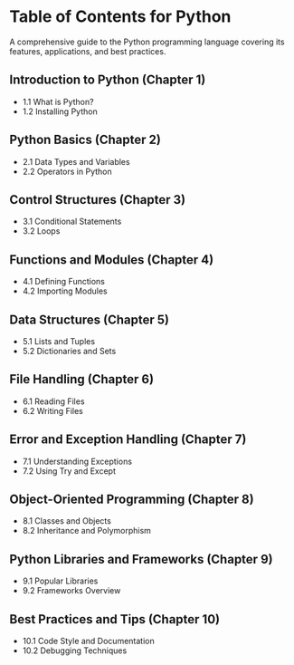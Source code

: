 # Table of Contents for Python

A comprehensive guide to the Python programming language covering its features, applications, and best practices.
## Introduction to Python (Chapter 1)
- 1.1 What is Python?
- 1.2 Installing Python
## Python Basics (Chapter 2)
- 2.1 Data Types and Variables
- 2.2 Operators in Python
## Control Structures (Chapter 3)
- 3.1 Conditional Statements
- 3.2 Loops
## Functions and Modules (Chapter 4)
- 4.1 Defining Functions
- 4.2 Importing Modules
## Data Structures (Chapter 5)
- 5.1 Lists and Tuples
- 5.2 Dictionaries and Sets
## File Handling (Chapter 6)
- 6.1 Reading Files
- 6.2 Writing Files
## Error and Exception Handling (Chapter 7)
- 7.1 Understanding Exceptions
- 7.2 Using Try and Except
## Object-Oriented Programming (Chapter 8)
- 8.1 Classes and Objects
- 8.2 Inheritance and Polymorphism
## Python Libraries and Frameworks (Chapter 9)
- 9.1 Popular Libraries
- 9.2 Frameworks Overview
## Best Practices and Tips (Chapter 10)
- 10.1 Code Style and Documentation
- 10.2 Debugging Techniques
